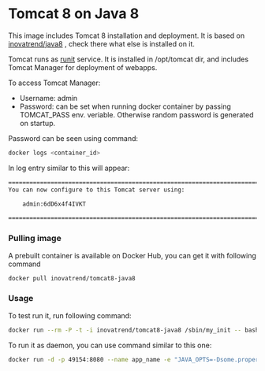# Tomcat 8 on Java 8

This image includes Tomcat 8 installation and deployment. It is based on [inovatrend/java8](https://registry.hub.docker.com/u/inovatrend/java8/) , check there what else is installed on it.

Tomcat runs as [runit](http://smarden.org/runit/) service. It is installed in /opt/tomcat dir, and includes Tomcat Manager for deployment of webapps.

To access Tomcat Manager:

 * Username: admin
 * Password: can be set when running docker container by passing TOMCAT_PASS env. veriable. Otherwise random password is generated on startup.

Password can be seen using command:

```sh
docker logs <container_id>
```

In log entry similar to this will appear:

```sh
========================================================================
You can now configure to this Tomcat server using:

    admin:6dD6x4f4IVKT

========================================================================
```

### Pulling image

A prebuilt container is available on Docker Hub, you can get it with following command

```sh
docker pull inovatrend/tomcat8-java8
```

### Usage

To test run it, run following command:

```sh
docker run --rm -P -t -i inovatrend/tomcat8-java8 /sbin/my_init -- bash -l
```

To run it as daemon, you can use command similar to this one:

```sh
docker run -d -p 49154:8080 --name app_name -e "JAVA_OPTS=-Dsome.property=value -Xmx1024m" -e "TOMCAT_PASS=somePass" inovatrend/tomcat8-java8
```


